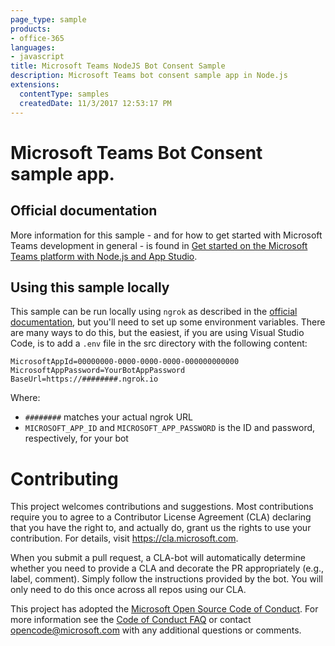 ```yaml
---
page_type: sample
products:
- office-365
languages:
- javascript
title: Microsoft Teams NodeJS Bot Consent Sample
description: Microsoft Teams bot consent sample app in Node.js
extensions:
  contentType: samples
  createdDate: 11/3/2017 12:53:17 PM
---
```


# Microsoft Teams Bot Consent sample app.

## Official documentation

More information for this sample - and for how to get started with Microsoft Teams development in general - is found in [Get started on the Microsoft Teams platform with Node.js and App Studio](https://docs.microsoft.com/en-us/microsoftteams/platform/get-started/get-started-nodejs-app-studio).

## Using this sample locally

This sample can be run locally using `ngrok` as described in the [official documentation](https://docs.microsoft.com/en-us/microsoftteams/platform/get-started/get-started-nodejs-app-studio), but you'll need to set up some environment variables. There are many ways to do this, but the easiest, if you are using Visual Studio Code, is to add a `.env` file in the src directory with the following content:

```
MicrosoftAppId=00000000-0000-0000-0000-000000000000
MicrosoftAppPassword=YourBotAppPassword
BaseUrl=https://########.ngrok.io
```

Where:

* `########` matches your actual ngrok URL
* `MICROSOFT_APP_ID` and `MICROSOFT_APP_PASSWORD` is the ID and password, respectively, for your bot

# Contributing

This project welcomes contributions and suggestions. Most contributions require you to agree to a
Contributor License Agreement (CLA) declaring that you have the right to, and actually do, grant us
the rights to use your contribution. For details, visit https://cla.microsoft.com.

When you submit a pull request, a CLA-bot will automatically determine whether you need to provide
a CLA and decorate the PR appropriately (e.g., label, comment). Simply follow the instructions
provided by the bot. You will only need to do this once across all repos using our CLA.

This project has adopted the [Microsoft Open Source Code of Conduct](https://opensource.microsoft.com/codeofconduct/).
For more information see the [Code of Conduct FAQ](https://opensource.microsoft.com/codeofconduct/faq/) or
contact [opencode@microsoft.com](mailto:opencode@microsoft.com) with any additional questions or comments.